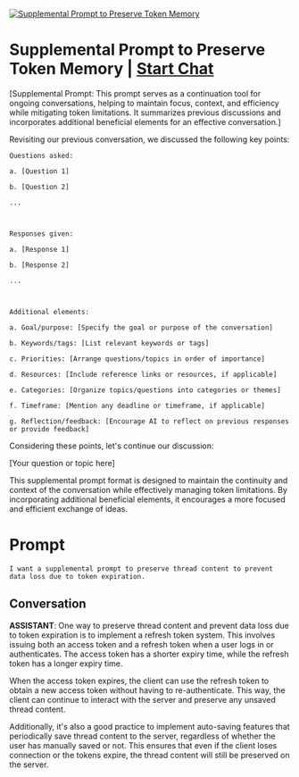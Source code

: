 
[![Supplemental Prompt to Preserve Token Memory](https://flow-prompt-covers.s3.us-west-1.amazonaws.com/icon/minimalist/mini_8.png)](https://gptcall.net/chat.html?data=%7B%22contact%22%3A%7B%22id%22%3A%22qMPQLFILtHogebyyDr9lJ%22%2C%22flow%22%3Atrue%7D%7D)
# Supplemental Prompt to Preserve Token Memory | [Start Chat](https://gptcall.net/chat.html?data=%7B%22contact%22%3A%7B%22id%22%3A%22qMPQLFILtHogebyyDr9lJ%22%2C%22flow%22%3Atrue%7D%7D)
[Supplemental Prompt: This prompt serves as a continuation tool for ongoing conversations, helping to maintain focus, context, and efficiency while mitigating token limitations. It summarizes previous discussions and incorporates additional beneficial elements for an effective conversation.]



Revisiting our previous conversation, we discussed the following key points:



    Questions asked:

    a. [Question 1]

    b. [Question 2]

    ...



    Responses given:

    a. [Response 1]

    b. [Response 2]

    ...



    Additional elements:

    a. Goal/purpose: [Specify the goal or purpose of the conversation]

    b. Keywords/tags: [List relevant keywords or tags]

    c. Priorities: [Arrange questions/topics in order of importance]

    d. Resources: [Include reference links or resources, if applicable]

    e. Categories: [Organize topics/questions into categories or themes]

    f. Timeframe: [Mention any deadline or timeframe, if applicable]

    g. Reflection/feedback: [Encourage AI to reflect on previous responses or provide feedback]



Considering these points, let's continue our discussion:



[Your question or topic here]



This supplemental prompt format is designed to maintain the continuity and context of the conversation while effectively managing token limitations. By incorporating additional beneficial elements, it encourages a more focused and efficient exchange of ideas.

# Prompt

```
I want a supplemental prompt to preserve thread content to prevent data loss due to token expiration.
```

## Conversation

**ASSISTANT**: One way to preserve thread content and prevent data loss due to token expiration is to implement a refresh token system. This involves issuing both an access token and a refresh token when a user logs in or authenticates. The access token has a shorter expiry time, while the refresh token has a longer expiry time.



When the access token expires, the client can use the refresh token to obtain a new access token without having to re-authenticate. This way, the client can continue to interact with the server and preserve any unsaved thread content.



Additionally, it's also a good practice to implement auto-saving features that periodically save thread content to the server, regardless of whether the user has manually saved or not. This ensures that even if the client loses connection or the tokens expire, the thread content will still be preserved on the server.


